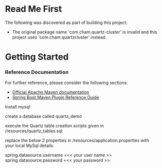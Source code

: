 # Read Me First
The following was discovered as part of building this project:

* The original package name 'com.cham.quartz-cluster' is invalid and this project uses 'com.cham.quartzcluster' instead.

# Getting Started

### Reference Documentation
For further reference, please consider the following sections:

* [Official Apache Maven documentation](https://maven.apache.org/guides/index.html)
* [Spring Boot Maven Plugin Reference Guide](https://docs.spring.io/spring-boot/docs/2.2.4.RELEASE/maven-plugin/)

Install mysql

create a database called quartz_demo

execute the Quartz table creation scripts given in /resources/quartz_tables.sql

replace the below 2 properties in /resources/application.properties with your local MySql details.

spring.datasource.username =<< your user name >>
spring.datasource.password =<< your password >>
